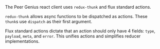 The Peer Genius react client uses `redux-thunk` and flux standard actions.

`redux-thunk` allows async functions to be dispatched as actions. These `thunk`s use `dispatch` as their first argument.

Flux standard actions dictate that an action should only have 4 fields: `type`, `payload`, `meta`, and `error`. This unifies actions and simplifies reducer implementations.